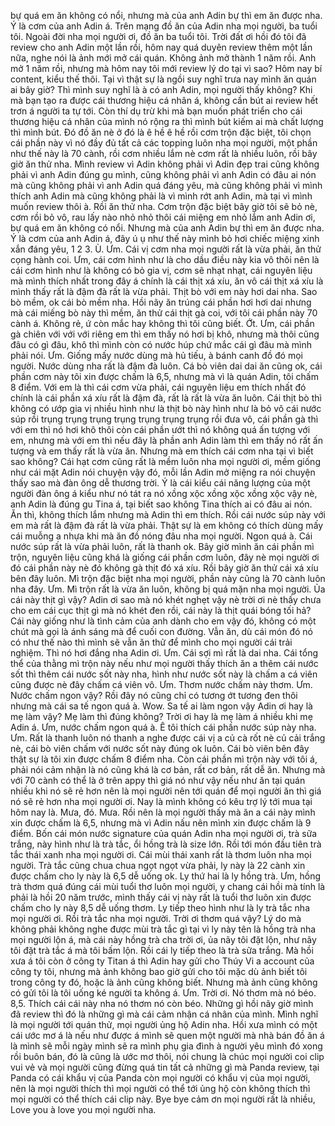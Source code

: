 bự quá em ăn không có nổi, nhưng mà của anh Adin bự thì em ăn được nha. Ý là cơm của anh Adin á. Trên mạng đồ ăn của Adin nha mọi người, ba tuổi tôi. Ngoài đời nha mọi người ơi, đồ ăn ba tuổi tôi. Trời đất ơi hồi đó tôi đã review cho anh Adin một lần rồi, hôm nay quá duyên review thêm một lần nữa, nghe nói là ảnh mới mở cái quán. Không ảnh mở thành 1 năm rồi. Anh mở 1 năm rồi, nhưng mà hôm nay tôi mới review lý do tại vì sao? Hôm nay bí content, kiểu thế thôi. Tại vì thật sự là ngồi suy nghĩ trưa nay mình ăn quán ai bây giờ? Thì mình suy nghĩ là à có anh Adin, mọi người thấy không? Khi mà bạn tạo ra được cái thương hiệu cá nhân á, không cần bút ai review hết trơn á người ta tự tới. Còn thí dụ trừ khi mà bạn muốn phát triển cho cái thương hiệu cá nhân của mình nó rộng ra thì mình bút kiếm ai mà chất lượng thì mình bút. Đó đồ ăn nè ở đó là ê hề ê hề rồi cơm trộn đặc biệt, tôi chọn cái phần này vì nó đầy đủ tất cả các topping luôn nha mọi người, một phần như thế này là 70 cành, rồi cơm nhiều lắm nè cơm rất là nhiều luôn, rồi bây giờ ăn thử nha. Mình review vì Adin không phải vì Adin đẹp trai cũng không phải vì anh Adin đúng gu mình, cũng không phải vì anh Adin có đâu ai nón mà cũng không phải vì anh Adin quá đáng yêu, mà cũng không phải vì mình thích anh Adin mà cũng không phải là vì mình rớt anh Adin, mà tại vì mình muốn review thôi à. Rồi ăn thử nha. Cơm trộn đặc biệt bây giờ tôi sẽ bỏ nè, cơm rồi bỏ vô, rau lấy nào nhỏ nhỏ thôi cái miệng em nhỏ lắm anh Adin ơi, bự quá em ăn không có nổi. Nhưng mà của anh Adin bự thì em ăn được nha. Ý là cơm của anh Adin á, đây ú ụ như thế này mình bỏ hơi chiếc miệng xinh xắn đáng yêu, 1 2 3. Ù. Ưm. Cái vị cơm nha mọi người rất là vừa phải, ăn thử cọng hành coi. Ưm, cái cơm hình như là cho dầu điều này kia vô thôi nên là cái cơm hình như là không có bỏ gia vị, cơm sẽ nhạt nhạt, cái nguyên liệu mà mình thích nhất trong đây á chính là cái thịt xá xíu, ăn vô cái thịt xá xíu là mình thấy rất là đậm đà rất là vừa phải. Thịt bò với em này hơi dai nha. Sao bò mềm, ok cái bò mềm nha. Hồi nãy ăn trúng cái phần hơi hơi dai nhưng mà cái miếng bò này thì mềm, ăn thử cái thịt gà coi, với tôi cái phần này 70 cành á. Không rẻ, ứ còn mắc hay không thì tôi cũng biết. Ớt. Ưm, cái phần gà chiên với với với riêng em thì em thấy nó hơi bị khô, nhưng mà thôi cũng đâu có gì đâu, khô thì mình còn có nước húp chứ mắc cái gì đâu mà mình phải nói. Ưm. Giống mấy nước dùng mà hủ tiếu, à bánh canh đồ đó mọi người. Nước dùng nha rất là đậm đà luôn. Cá bò viên dai dai ăn cũng ok, cái phần cơm này tôi xin được chấm là 6,5, nhưng mà vì là quán Adin, tôi chấm 8 điểm. Với em là thì cái cơm vừa phải, cái nguyên liệu em thích nhất đó chính là cái phần xá xíu rất là đậm đà, rất là rất là vừa ăn luôn. Cái thịt bò thì không có ướp gia vị nhiều hình như là thịt bò này hình như là bỏ vô cái nước súp rồi trụng trụng trụng trụng trụng trụng trụng rồi đưa vô, cái phần gà thì với em thì nó hơi khô thôi còn cái phần ướt thì nó không quá ấn tượng với em, nhưng mà với em thì nếu đây là phần anh Adin làm thì em thấy nó rất ấn tượng và em thấy rất là vừa ăn. Nhưng mà em thích cái cơm nha tại vì biết sao không? Cái hạt cơm cũng rất là mềm luôn nha mọi người ơi, mềm giống như cái mặt Adin nói chuyện vậy đó, mỗi lần Adin mở miệng ra nói chuyện thấy sao mà đàn ông dễ thương trời. Ý là cái kiểu cái năng lượng của một người đàn ông á kiểu như nó tát ra nó xồng xộc xồng xộc xồng xộc vậy nè, anh Adin là đúng gu Tina á, tại biết sao không Tina thích ai có đâu ai nón. Ăn thì, không thích lắm nhưng mà Adin thì em thích. Rồi cái nước súp này với em mà rất là đậm đà rất là vừa phải. Thật sự là em không có thích dùng mấy cái muỗng a nhựa khi mà ăn đồ nóng đâu nha mọi người. Ngon quá à. Cái nước súp rất là vừa phải luôn, rất là thanh ok. Bây giờ mình ăn cái phần mì trộn, nguyên liệu cũng khá là giống cái phần cơm luôn, đây nè mọi người ơi đó cái phần này nè đó không gà thịt đó xá xíu. Rồi bây giờ ăn thử cái xá xíu bên đây luôn. Mì trộn đặc biệt nha mọi người, phần này cũng là 70 cành luôn nha đây. Ưm. Mì trộn rất là vừa ăn luôn, không bị quá mặn nha mọi người. Ủa cái này thịt gì vậy? Adin ơi sao mà nó khét nghẹt vậy nè trời ơi nè thấy chưa cho em cái cục thịt gì mà nó khét đen rồi, cái này là thịt quái bóng tối hả? Cái này giống như là tình cảm của anh dành cho em vậy đó, không có một chút mà gọi là ánh sáng mà để cuối con đường. Vẫn ăn, dù cái món đó nó có như thế nào thì mình sẽ vẫn ăn thử để mình cho mọi người cái trải nghiệm. Thì nó hơi đắng nha Adin ơi. Ưm. Cái sợi mì rất là dai nha. Cái tổng thể của thằng mì trộn này nếu như mọi người thấy thích ăn a thêm cái nước sốt thì thêm cái nước sốt này nha, hình như nước sốt này là chấm a cá viên cũng được nè đây chấm cá viên vô. Ưm. Thơm nước chấm này thơm. Ưm. Nước chấm ngon vậy? Rồi đây nó cũng chỉ có tương ớt tương đen thôi nhưng mà cái sa tế ngon quá à. Wow. Sa tế ai làm ngon vậy Adin ơi hay là mẹ làm vậy? Mẹ làm thì đúng không? Trời ơi hay là mẹ làm á nhiều khi mẹ Adin á. Ưm, nước chấm ngon quá à. Ê tôi thích cái phần nước súp này nha. Ưm. Rất là thanh luôn nó thanh a nghe được cái vị a củ cà rốt nè củ cải trắng nè, cái bò viên chấm với nước sốt này đúng ok luôn. Cái bò viên bên đây thật sự là tôi xin được chấm 8 điểm nha. Còn cái phần mì trộn này với tôi á, phải nói cảm nhận là nó cũng khá là cơ bản, rất cơ bản, rất dễ ăn. Nhưng mà với 70 cành có thể là ở trên appy thì giá nó như vậy nếu như ăn tại quán nhiều khi nó sẽ rẻ hơn nên là mọi người nên tới quán để mọi người ăn thì giá nó sẽ rẻ hơn nha mọi người ơi. Nay là mình không có kêu trợ lý tới mua tại hôm nay là. Mưa, đó. Mưa. Rồi nên là mọi người thấy mà ăn a cái này mình xin được chấm là 6,5, nhưng mà vì Adin nấu nên mình xin được chấm là 9 điểm. Bốn cái món nước signature của quán Adin nha mọi người ơi, trà sữa trắng, này hình như là trà tắc, ổi hồng trà là size lớn. Rồi tới món đầu tiên trà tắc thái xanh nha mọi người ơi. Cái mùi thái xanh rất là thơm luôn nha mọi người. Trà tắc cũng chua chua ngọt ngọt vừa phải, ly này là 22 cành xin được chấm cho ly này là 6,5 dễ uống ok. Ly thứ hai là ly hồng trà. Ưm, hồng trà thơm quá đúng cái mùi tuổi thơ luôn mọi người, y chang cái hồi mà tính là phải là hồi 20 năm trước, mình thấy cái vị này rất là tuổi thơ luôn xin được chấm cho ly này 8,5 dễ uống thơm. Ly tiếp theo hình như là ly trà tắc nha mọi người ơi. Rồi trà tắc nha mọi người. Trời ơi thơm quá vậy? Lý do mà không phải không nghe được mùi trà tắc gì tại vì ly này tên là hồng trà nha mọi người lộn á, mà cái này hồng trà cha trời ơi, ủa nãy tôi đặt lộn, như nãy tôi đặt trà tắc á mà tôi bấm lộn. Rồi cái ly tiếp theo là trà sữa trắng. Mà hồi xưa á tôi còn ở công ty Titan á thì Adin hay gửi cho Thúy Vi a account của công ty tôi, nhưng mà ảnh không bao giờ gửi cho tôi mặc dù ảnh biết tôi trong công ty đó, hoặc là ảnh cũng không biết. Nhưng mà ảnh cũng không có gửi tôi là tôi uống ké người ta không á. Ưm. Trời ơi. Nó thơm mà nó béo. 8,5. Thích cái cái này nha nó thơm nó còn béo. Những gì hồi nãy giờ mình đã review thì đó là những gì mà cái cảm nhận cá nhân của mình. Mình nghĩ là mọi người tới quán thử, mọi người ủng hộ Adin nha. Hồi xưa mình có một cái ước mơ á là nếu như được á mình sẽ quen một người mà nhà bán đồ ăn á là mình sẽ mỗi ngày mình sẽ ra mình phụ gia đình à người yêu mình đó xong rồi buôn bán, đó là cũng là ước mơ thôi, nói chung là chúc mọi người coi clip vui vẻ và mọi người cũng đừng quá tin tất cả những gì mà Panda review, tại Panda có cái khẩu vị của Panda còn mọi người có khẩu vị của mọi người, nên là mọi người thích thì mọi người có thể tới ủng hộ còn không thích thì mọi người có thể thích cái clip này. Bye bye cảm ơn mọi người rất là nhiều, Love you à love you mọi người nha.